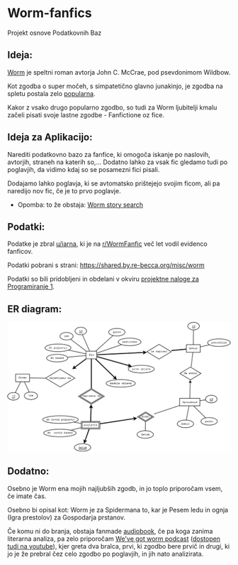 # Worm-fanfics
Projekt osnove Podatkovnih Baz

## Ideja:

[Worm](https://parahumans.wordpress.com/) je speltni roman avtorja John C. McCrae, pod psevdonimom Wildbow.

Kot zgodba o super močeh, s simpatetično glavno junakinjo, je zgodba na spletu postala zelo [popularna](https://en.wikipedia.org/wiki/Worm_(web_serial)).

Kakor z vsako drugo popularno zgodbo, so tudi za Worm ljubitelji kmalu začeli pisati svoje lastne zgodbe - Fanfictione oz fice.

## Ideja za Aplikacijo:

Narediti podatkovno bazo za fanfice, ki omogoča iskanje po naslovih, avtorjih, straneh na katerih so,... Dodatno lahko za vsak fic gledamo tudi po poglavjih, da vidimo kdaj so se posamezni fici pisali.

Dodajamo lahko poglavja, ki se avtomatsko prištejejo svojim ficom, ali pa naredijo nov fic, če je to prvo poglavje.

- Opomba: to že obstaja: [Worm story search](https://wormstorysearch.com/)

## Podatki:

Podatke je zbral [u/iarna](https://www.reddit.com/user/iarna/), ki je na [r/WormFanfic](https://www.reddit.com/r/WormFanfic/) več let vodil evidenco fanficov.

Podatki pobrani s strani: https://shared.by.re-becca.org/misc/worm

Podatki so bili pridobljeni in obdelani v okviru [projektne naloge za Programiranje 1](https://github.com/GalKuhar/Worm).

## ER diagram:

![ER DIAGRAM](ER_diagram.png)

## Dodatno:

Osebno je Worm ena mojih najljubših zgodb, in jo toplo priporočam vsem, če imate čas.

Osebno bi opisal kot: Worm je za Spidermana to, kar je Pesem ledu in ognja (Igra prestolov) za Gospodarja prstanov.

Če komu ni do branja, obstaja fanmade [audiobook](http://audioworm.rein-online.org/), če pa koga zanima literarna analiza, pa zelo priporočam [We've got worm podcast](https://www.doofmedia.com/weve-got-worm/) ([dostopen tudi na youtube](https://www.youtube.com/watch?v=4HydKjQMzJ8&list=PLCW6KR4MVOXaGS2KlDJzWITG0RzAJ9NLo)), kjer greta dva bralca, prvi, ki zgodbo bere prvič in drugi, ki jo je že prebral čez celo zgodbo po poglavjih, in jih nato analizirata.
